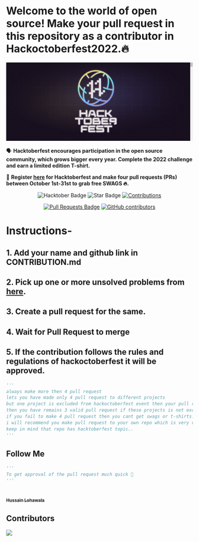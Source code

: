 # Welcome to the world of open source! Make your pull request in this repository as a contributor in Hackoctoberfest2022.🔥
![Hacktoberfest 2021](static/logo.png)



🗣 **Hacktoberfest encourages participation in the open source community, which grows bigger every year. Complete the 2022 challenge and earn a limited edition T-shirt.**

📢 **Register [here](https://hacktoberfest.digitalocean.com) for Hacktoberfest and make four pull requests (PRs) between October 1st-31st to grab free SWAGS 🔥.**

<div align="center">

<img src="https://img.shields.io/badge/hacktoberfest-2022-blueviolet" alt="Hacktober Badge"/>
 <img src="https://img.shields.io/static/v1?label=%F0%9F%8C%9F&message=If%20Useful&style=style=flat&color=BC4E99" alt="Star Badge"/>
 <a href="https://github.com/H9660" ><img src="https://img.shields.io/badge/Contributions-welcome-violet.svg?style=flat&logo=git" alt="Contributions" /></a>

<a href="https://github.com/H9660/Hacktoberfest__2022/pulls"><img src="https://img.shields.io/github/issues-pr/H9660/Hacktoberfest__2022" alt="Pull Requests Badge"/></a>
<a href="https://github.com/H9660/Hacktoberfest__2022/graphs/contributors"><img alt="GitHub contributors" src="https://img.shields.io/github/contributors/H9660/Hacktoberfest__2022?color=2b9348"></a>


</div>


# Instructions-
    
## 1. Add your name and github link in CONTRIBUTION.md 

## 2. Pick up one or more unsolved problems from [here](https://docs.google.com/spreadsheets/d/1VkqW_BHuqaKmk3T5r8tYWATwEu_h5i3A6qTTA1yz2z0/edit#gid=0).

## 3. Create a pull request for the same.

## 4. Wait for Pull Request to merge

## 5. If the contribution follows the rules and regulations of hackoctoberfest it will be approved.

```py
'''
always make more then 4 pull request
lets you have made only 4 pull request to different projects
but one project is excluded from hackoctoberfest event then your pull request will not be count and 
then you have remains 3 valid pull request if these projects is not excluded.
if you fail to make 4 pull request then you cant get swags or t-shirts.
i will recommend you make pull request to your own repo which is very very saffest side for you..
keep in mind that repo has hacktoberfest topic..
'''
```

## Follow Me
```py
'''
To get approval of the pull request much quick 🚀
'''
```

<tr><td align="center"><a href="https://github.com/H9660"><kbd><img src="https://avatars3.githubusercontent.com/H9660?size=100" width="100px;" alt=""/></kbd><br /><sub><b>Hussain Lohawala <Lohawala></Lohawala></b></sub></a><br /></td>

</tr>

##  Contributors
<a href="https://github.com/H9660/Hacktoberfest__2022/graphs/contributors">
  <img src="https://contrib.rocks/image?repo=H9660/Hacktoberfest__2022" />
</a>

